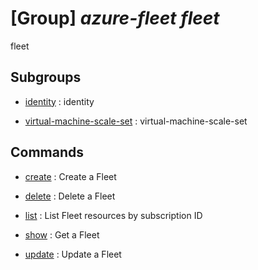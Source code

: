 # [Group] _azure-fleet fleet_

fleet

## Subgroups

- [identity](/Commands/azure-fleet/fleet/identity/readme.md)
: identity

- [virtual-machine-scale-set](/Commands/azure-fleet/fleet/virtual-machine-scale-set/readme.md)
: virtual-machine-scale-set

## Commands

- [create](/Commands/azure-fleet/fleet/_create.md)
: Create a Fleet

- [delete](/Commands/azure-fleet/fleet/_delete.md)
: Delete a Fleet

- [list](/Commands/azure-fleet/fleet/_list.md)
: List Fleet resources by subscription ID

- [show](/Commands/azure-fleet/fleet/_show.md)
: Get a Fleet

- [update](/Commands/azure-fleet/fleet/_update.md)
: Update a Fleet
